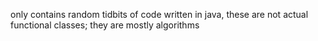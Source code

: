 only contains random tidbits of code written in java, these are not actual functional classes; they are mostly algorithms
